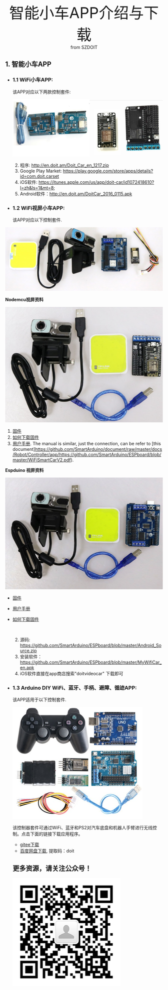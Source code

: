 <center> <font size=10> 智能小车APP介绍与下载 </font></center>

<center> from SZDOIT </center>

## 1. 智能小车APP

* ### 1.1 WiFi小车APP:

    该APP对应以下两款控制套件:

    ![oldercontroller](oldercontroller.jpg)

    2. 程序: http://en.doit.am/Doit_Car_en_1217.zip
    3. Google Play Market: https://play.google.com/store/apps/details?id=com.doit.carset
    4. iOS软件: https://itunes.apple.com/us/app/doit-car/id1072418610?l=zh&ls=1&mt=8;
    4. Android软件：http://en.doit.am/DoitCar_2016_0115.apk

* ### 1.2 WiFi视屏小车APP:
  
    该APP对应以下控制套件.
    

![videodt-06](videodt-06.jpg)

**Nodemcu视屏资料**

![videoNodemcu](videoNodemcu.jpg)

1. [固件](https://github.com/SmartArduino/ESPboard/blob/master/videoNodeMCU__car.bin)
2. [如何下载固件](http://bbs.smartarduino.com/showthread.php?tid=13)
3. [用户手册](https://github.com/SmartArduino/ESPboard/blob/master/Manul_for_Video_Car.pdf). The manual is similar, just the connection, can be refer to [this document]https://github.com/SmartArduino/document/raw/master/docs/Robot/Controller/app/https://github.com/SmartArduino/ESPboard/blob/master/WiFiSmartCarV2.pdf).

**Espduino 视屏资料**

![videoEspduino](videoEspduino.jpg)

* [固件](https://github.com/SmartArduino/ESPboard/blob/master/New_ESPDuinoCar170420.zip)

* [用户手册](https://github.com/SmartArduino/ESPboard/blob/master/Manul_for_Video_Car.pdf)

* [如何下载固件](https://github.com/SmartArduino/SZDOITWiKi/wiki/Arduino---ESPduino)

  ​    

    2. 源码: https://github.com/SmartArduino/ESPboard/blob/master/Android_Source.zip
    2. 安装软件：https://github.com/SmartArduino/ESPboard/blob/master/MyWifiCar_en.apk
    3. iOS软件直接在app商店搜索"doitvideocar" 下载即可

* ### 1.3 Arduino DIY WiFi、蓝牙、手柄、避障、循迹APP:
  
   该APP适用于以下控制套件.
   
   ![newcontroller](newcontroller.jpg)
   
   该控制器套件可通过WiFi、蓝牙和PS2对汽车底盘和机器人手臂进行无线控制。点击下面的链接下载应用程序。
   
   - [gitee下载](https://gitee.com/gitnova-cn/robot-documents/commit/04c4f923f95565f1cde75c8ef91a72ed4dc0ad98)
   - [百度网盘下载](https://pan.baidu.com/s/1vkZcx6jKYPFP9L8l4TjxNg), 提取码：doit
   
   ## 更多资源，请关注公众号！
   
   ![wps101010](wps101010.png)

